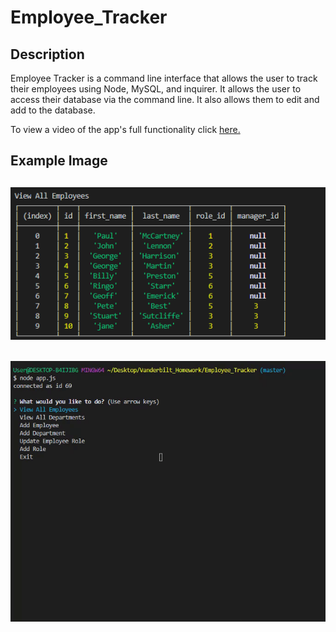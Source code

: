 # Employee_Tracker

## Description

Employee Tracker is a command line interface that allows the user to track their employees using Node, MySQL, and inquirer. It allows the user to access their database via the command line. It also allows them to edit and add to the database.

To view a video of the app's full functionality click [here.](https://youtu.be/Nh6ki6YZlKw)

## Example Image

## ![](Assets/employee_tracker.png)

## ![](Assets/employee_tracker.gif)
